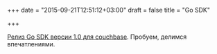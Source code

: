 +++
date = "2015-09-21T12:51:12+03:00"
draft = false
title = "Go SDK"

+++

<p><a href="http://blog.couchbase.com/2015/september/go-sdk-1.0-ga">Релиз&nbsp;Go SDK версии 1.0 для&nbsp;couchbase</a>. Пробуем, делимся впечатлениями.</p>

